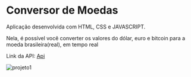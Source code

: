 # Conversor de Moedas

Aplicação desenvolvida com HTML, CSS e JAVASCRIPT.

Nela, é possível você converter os valores do dólar, euro e bitcoin para a moeda brasileira(real), em tempo real

Link da API: [Api](https://docs.awesomeapi.com.br/)

![projeto1](https://user-images.githubusercontent.com/23581526/80866688-71adf480-8c66-11ea-9ebd-186d9a87fc8c.jpg)
